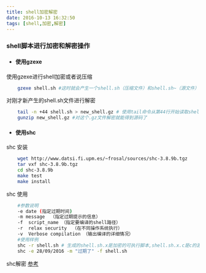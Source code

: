 ```yaml
---
title: shell加密解密
date: 2016-10-13 16:32:50
tags: [shell,加密,解密]
---
```

<h3>shell脚本进行加密和解密操作</h3>

+ <h4>使用gzexe</h4>

使用gzexe进行shell加密或者说压缩
``` bash
    gzexe shell.sh #这时就会产生一个shell.sh（压缩文件）和shell.sh~（源文件）
```
<!--more-->
对刚才新产生的shell.sh文件进行解密
``` bash
    tail -n +44 shell.sh > new_shell.gz # 使用tail命令从第44行开始读取shell.sh文件并存入一个new_shell.gz的文件中（后缀必须为.gz,为gunzip解密使用）
    gunzip new_shell.gz #对这个.gz文件解密就能得到源码了    
```

+ <h4>使用shc</h4>

shc 安装
``` bash
    wget http://www.datsi.fi.upm.es/~frosal/sources/shc-3.8.9b.tgz
    tar vxf shc-3.8.9b.tgz
    cd shc-3.8.9b
    make test
    make install
```

shc 使用
``` bash
    #参数说明
    -e date (指定过期时间)
    -m message  （指定过期提示的信息）
    -f  script_name （指定要编译的shell路径）
    -r  relax security  （在不同操作系统执行）
    -v  Verbose compilation （输出编译的详细情况）
    #使用样例
    shc -r shell.sh # 生成的shell.sh.x是加密的可执行脚本,shell.sh.x.c是c的源代码
    shc -e 28/09/2016 -m "过期了" -f shell.sh
```

shc解密
[参考](http://www.bluegame.cn/tools/shc-encode-and-decode.html)